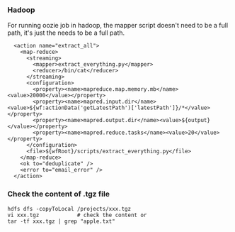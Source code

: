 ### Hadoop

For running oozie job in hadoop, the mapper script doesn't need to be a full path, it's just the <file> needs to be a full path. 

```
  <action name="extract_all">
    <map-reduce>
      <streaming>
        <mapper>extract_everything.py</mapper>
        <reducer>/bin/cat</reducer>
      </streaming>
      <configuration>
        <property><name>mapreduce.map.memory.mb</name><value>20000</value></property>
        <property><name>mapred.input.dir</name><value>${wf:actionData('getLatestPath')['latestPath']}/*</value></property>
        <property><name>mapred.output.dir</name><value>${output}</value></property>
        <property><name>mapred.reduce.tasks</name><value>20</value></property>
      </configuration>
      <file>${wfRoot}/scripts/extract_everything.py</file>
    </map-reduce>
    <ok to="deduplicate" />
    <error to="email_error" />
  </action>
```

### Check the content of .tgz file

```
hdfs dfs -copyToLocal /projects/xxx.tgz
vi xxx.tgz            # check the content or
tar -tf xxx.tgz | grep "apple.txt"
```
